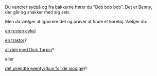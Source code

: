 Du vandrer sydpå og fra bakkerne hører du "Bob bob bob". Det er Benny, der går og snakker med sig selv.

Men du vælger at ignorere det og prøver at finde et køretøj. Vælger du:

[en rusten cykel](cykeltur/cykeltur.md)

[en traktor](https://youtu.be/kCsSVLZ6wCI?t=31s)?

[at ride med Dick Turpin](https://www.youtube.com/watch?v=n4d3RW488AQ)?

eller

[det ukendte eventyr(kun for de modige)](https://www.youtube.com/watch?v=MFzDaBzBlL0)?
